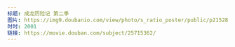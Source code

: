 ```yaml
---
标题: 成龙历险记 第二季
图片: https://img9.doubanio.com/view/photo/s_ratio_poster/public/p2152803944.jpg
时时: 2001
链接: https://movie.douban.com/subject/25715362/
---
```

